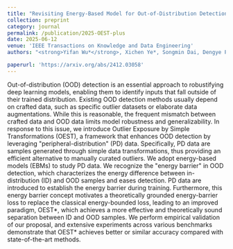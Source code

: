 ```yaml
---
title: "Revisiting Energy-Based Model for Out-of-Distribution Detection"
collection: preprint
category: journal
permalink: /publication/2025-OEST-plus
date: 2025-06-12
venue: 'IEEE Transactions on Knowledge and Data Engineering'
authors: "<strong>Yifan Wu*</strong>, Xichen Ye*, Songmin Dai, Dengye Pan, Xiaoqiang Li<sup>#</sup>, Weizhong Zhang, Yifan Chen<sup>#</sup>"

paperurl: 'https://arxiv.org/abs/2412.03058'
---
```

Out-of-distribution (OOD) detection is an essential approach to robustifying deep learning models, enabling them to identify inputs that fall outside of their trained distribution. Existing OOD detection methods usually depend on crafted data, such as specific outlier datasets or elaborate data augmentations. While this is reasonable, the frequent mismatch between crafted data and OOD data limits model robustness and generalizability. In response to this issue, we introduce Outlier Exposure by Simple Transformations (OEST), a framework that enhances OOD detection by leveraging "peripheral-distribution" (PD) data. Specifically, PD data are samples generated through simple data transformations, thus providing an efficient alternative to manually curated outliers.
We adopt energy-based models (EBMs) to study PD data. We recognize the "energy barrier" in OOD detection, which characterizes the energy difference between in-distribution (ID) and OOD samples and eases detection. PD data are introduced to establish the energy barrier during training. Furthermore, this energy barrier concept motivates a theoretically grounded energy-barrier loss to replace the classical energy-bounded loss, leading to an improved paradigm, OEST*, which achieves a more effective and theoretically sound separation between ID and OOD samples. We perform empirical validation of our proposal, and extensive experiments across various benchmarks demonstrate that OEST* achieves better or similar accuracy compared with state-of-the-art methods.
